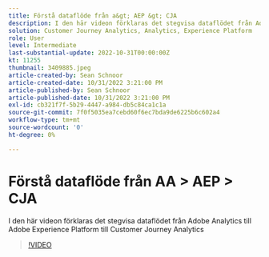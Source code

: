 ```yaml
---
title: Förstå dataflöde från a&gt; AEP &gt; CJA
description: I den här videon förklaras det stegvisa dataflödet från Adobe Analytics till Adobe Experience Platform till Customer Journey Analytics
solution: Customer Journey Analytics, Analytics, Experience Platform
role: User
level: Intermediate
last-substantial-update: 2022-10-31T00:00:00Z
kt: 11255
thumbnail: 3409885.jpeg
article-created-by: Sean Schnoor
article-created-date: 10/31/2022 3:21:00 PM
article-published-by: Sean Schnoor
article-published-date: 10/31/2022 3:21:00 PM
exl-id: cb321f7f-5b29-4447-a984-db5c84ca1c1a
source-git-commit: 7f0f5035ea7cebd60f6ec7bda9de6225b6c602a4
workflow-type: tm+mt
source-wordcount: '0'
ht-degree: 0%

---
```


# Förstå dataflöde från AA > AEP > CJA

I den här videon förklaras det stegvisa dataflödet från Adobe Analytics till Adobe Experience Platform till Customer Journey Analytics

>[!VIDEO](https://video.tv.adobe.com/v/3409885/?quality=12&learn=on)
